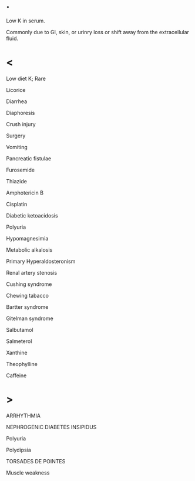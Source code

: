 # .

Low K in serum.

Commonly due to GI, skin, or urinry loss or shift away from the extracellular fluid.

# <

Low diet K; Rare

Licorice

Diarrhea

Diaphoresis

Crush injury

Surgery

Vomiting

Pancreatic fistulae

Furosemide

Thiazide

Amphotericin B

Cisplatin

Diabetic ketoacidosis

Polyuria

Hypomagnesimia

Metabolic alkalosis

Primary Hyperaldosteronism

Renal artery stenosis

Cushing syndrome

Chewing tabacco

Bartter syndrome

Gitelman syndrome

Salbutamol

Salmeterol

Xanthine

Theophylline

Caffeine

# >

ARRHYTHMIA

NEPHROGENIC DIABETES INSIPIDUS

Polyuria

Polydipsia

TORSADES DE POINTES

Muscle weakness
